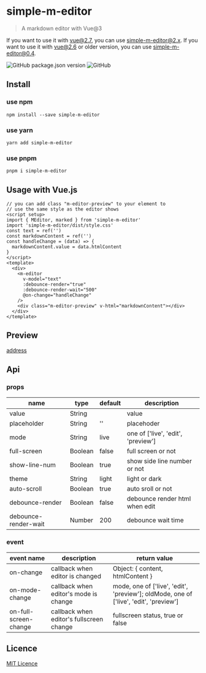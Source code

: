# simple-m-editor

> A markdown editor with Vue@3

If you want to use it with vue@2.7, you can use simple-m-editor@2.x.
If you want to use it with vue@2.6 or older version, you can use simple-m-editor@0.4.

![GitHub package.json version](https://img.shields.io/github/package-json/v/hellomrbigshot/simple-m-editor)
![GitHub](https://img.shields.io/github/license/hellomrbigshot/simple-m-editor)

## Install

### use npm
```
npm install --save simple-m-editor
```
### use yarn
```
yarn add simple-m-editor
```
### use pnpm
```
pnpm i simple-m-editor
```

## Usage with Vue.js

```
// you can add class "m-editor-preview" to your element to
// use the same style as the editor shows
<script setup>
import { MEditor, marked } from 'simple-m-editor'
import 'simple-m-editor/dist/style.css'
const text = ref('')
const markdownContent = ref('')
const handleChange = (data) => {
  markdownContent.value = data.htmlContent
}
</script>
<template>
  <div>
    <m-editor
      v-model="text"
      :debounce-render="true"
      :debounce-render-wait="500"
      @on-change="handleChange"
    />
    <div class="m-editor-preview" v-html="markdownContent"></div>
  </div>
</template>
```

## Preview

[address](https://hellomrbigshot.github.io/simple-m-editor/index.html)

## Api

### props

| name       | type   | default     | description     |
| ---------- | -------| ----------- | --------------- |
| value      | String |             | value           |
| placeholder| String | ''     | placehoder      |
| mode       | String | live        | one of ['live', 'edit', 'preview']|
| full-screen | Boolean| false       | full screen or not |
| show-line-num| Boolean| true        | show side line number or not |
| theme      | String | light       | light or dark   |
| auto-scroll| Boolean| true        | auto sroll or not |
| debounce-render | Boolean | false | debounce render html when edit |
| debounce-render-wait | Number | 200 | debounce wait time |



### event

| event name | description | return value |
| -------  | ------ | -----------    |
| on-change | callback when editor is changed | Object: { content, htmlContent } |
| on-mode-change | callback when editor's mode is change | mode, one of ['live', 'edit', 'preview']; oldMode, one of ['live', 'edit', 'preview'] |
| on-full-screen-change | callback when editor's fullscreen change | fullscreen status, true or false |


## Licence

[MIT Licence](./LICENSE)
